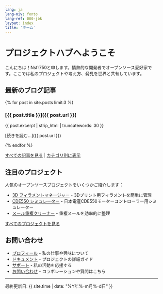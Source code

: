 ```yaml
---
lang: ja
lang-niv: fonto
lang-ref: 000-jbk
layout: index
title: 'ホーム'
---
```


# プロジェクトハブへようこそ

こんにちは！Nsfr750と申します。情熱的な開発者でオープンソース愛好家です。ここでは私のプロジェクトや考え方、発見を世界と共有しています。

## 最新のブログ記事

{% for post in site.posts limit:3 %}
### [{{ post.title }}]({{ post.url }})

{{ post.excerpt | strip_html | truncatewords: 30 }}

[続きを読む...]({{ post.url }})

{% endfor %}

[すべての記事を見る](blog) | [カテゴリ別に表示](categories)

## 注目のプロジェクト

人気のオープンソースプロジェクトをいくつかご紹介します：

- [3D フィラメントマネージャー](https://github.com/Nsfr750/3D_Filament_Manager) - 3Dプリント用フィラメントを簡単に管理
- [CDE550 シミュレーター](https://github.com/Nsfr750/CDE550-sim) - 日本電産CDE550モーターコントローラー用シミュレーター
- [メール重複クリーナー](https://github.com/Nsfr750/EmailDuplicateCleaner) - 重複メールを効率的に整理

[すべてのプロジェクトを見る](projects)

## お問い合わせ

- [プロフィール](about) - 私の仕事や興味について
- [ドキュメント](docs) - プロジェクトの詳細ガイド
- [サポート](support) - 私の活動を応援する
- [お問い合わせ](contact) - コラボレーションや質問はこちら

---

最終更新日: {{ site.time | date: "%Y年%-m月%-d日" }}
